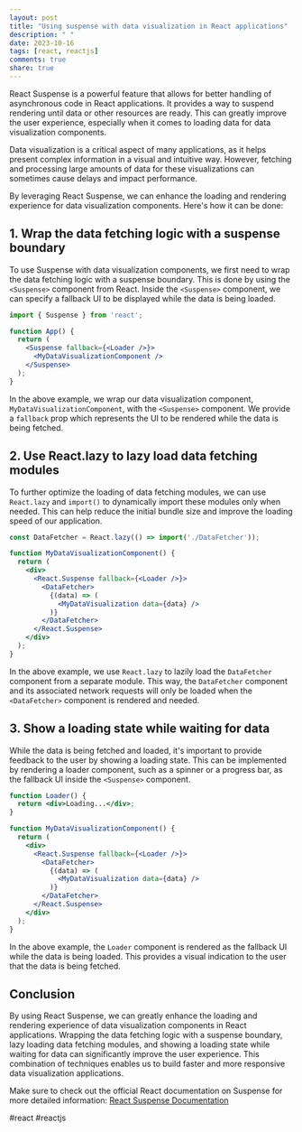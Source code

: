 ```yaml
---
layout: post
title: "Using suspense with data visualization in React applications"
description: " "
date: 2023-10-16
tags: [react, reactjs]
comments: true
share: true
---
```


React Suspense is a powerful feature that allows for better handling of asynchronous code in React applications. It provides a way to suspend rendering until data or other resources are ready. This can greatly improve the user experience, especially when it comes to loading data for data visualization components.

Data visualization is a critical aspect of many applications, as it helps present complex information in a visual and intuitive way. However, fetching and processing large amounts of data for these visualizations can sometimes cause delays and impact performance.

By leveraging React Suspense, we can enhance the loading and rendering experience for data visualization components. Here's how it can be done:

## 1. Wrap the data fetching logic with a suspense boundary

To use Suspense with data visualization components, we first need to wrap the data fetching logic with a suspense boundary. This is done by using the `<Suspense>` component from React. Inside the `<Suspense>` component, we can specify a fallback UI to be displayed while the data is being loaded.

```jsx
import { Suspense } from 'react';

function App() {
  return (
    <Suspense fallback={<Loader />}>
      <MyDataVisualizationComponent />
    </Suspense>
  );
}
```

In the above example, we wrap our data visualization component, `MyDataVisualizationComponent`, with the `<Suspense>` component. We provide a `fallback` prop which represents the UI to be rendered while the data is being fetched.

## 2. Use React.lazy to lazy load data fetching modules

To further optimize the loading of data fetching modules, we can use `React.lazy` and `import()` to dynamically import these modules only when needed. This can help reduce the initial bundle size and improve the loading speed of our application.

```jsx
const DataFetcher = React.lazy(() => import('./DataFetcher'));

function MyDataVisualizationComponent() {
  return (
    <div>
      <React.Suspense fallback={<Loader />}>
        <DataFetcher>
          {(data) => (
            <MyDataVisualization data={data} />
          )}
        </DataFetcher>
      </React.Suspense>
    </div>
  );
}
```

In the above example, we use `React.lazy` to lazily load the `DataFetcher` component from a separate module. This way, the `DataFetcher` component and its associated network requests will only be loaded when the `<DataFetcher>` component is rendered and needed.

## 3. Show a loading state while waiting for data

While the data is being fetched and loaded, it's important to provide feedback to the user by showing a loading state. This can be implemented by rendering a loader component, such as a spinner or a progress bar, as the fallback UI inside the `<Suspense>` component.

```jsx
function Loader() {
  return <div>Loading...</div>;
}

function MyDataVisualizationComponent() {
  return (
    <div>
      <React.Suspense fallback={<Loader />}>
        <DataFetcher>
          {(data) => (
            <MyDataVisualization data={data} />
          )}
        </DataFetcher>
      </React.Suspense>
    </div>
  );
}
```

In the above example, the `Loader` component is rendered as the fallback UI while the data is being loaded. This provides a visual indication to the user that the data is being fetched.

## Conclusion

By using React Suspense, we can greatly enhance the loading and rendering experience of data visualization components in React applications. Wrapping the data fetching logic with a suspense boundary, lazy loading data fetching modules, and showing a loading state while waiting for data can significantly improve the user experience. This combination of techniques enables us to build faster and more responsive data visualization applications.

Make sure to check out the official React documentation on Suspense for more detailed information: [React Suspense Documentation](https://reactjs.org/docs/concurrent-mode-suspense.html)

#react #reactjs
